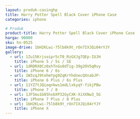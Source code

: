 ```yaml
---
layout: produk-casinghp
title: Harry Potter Spell Black Cover iPhone Case
categories: iphone

# Produk
product-title: Harry Potter Spell Black Cover iPhone Case
harga: 90000
sku: hn-0525
image-drive: 1bH2KLwi-75lb8k9t_rOn7IXJQi04rYJY
gallery:
  - url: 1Zu15Krjsoipr5cT0_RzGXJg7QEp-IUJH
    title: iPhone 5 / 5s / SE
  - url: 1dRDRX0Cz0xhTnGs0dTig-39g2OV5qRvy
    title: iPhone 6 / 6s
  - url: 1W3zqJ9tehmYpg9ZqKrYhdnecQXnabJP-
    title: iPhone 6 Plus / 6s Plus
  - url: 11YZ7tJQioqnkws1mdLlxkyqY-fikjPBw
    title: iPhone 7 / 8
  - url: 1JF5mu1G05hxbXP32GyCXK-XiXXNw3_5G
    title: iPhone 7 Plus / 8 Plus
  - url: 1bH2KLwi-75lb8k9t_rOn7IXJQi04rYJY
    title: iPhone X
---
```

